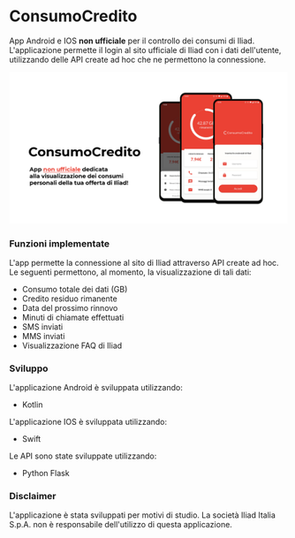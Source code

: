 # ConsumoCredito

App Android e IOS **non ufficiale** per il controllo dei consumi di Iliad.
L'applicazione permette il login al sito ufficiale di Iliad con i dati dell'utente, utilizzando delle API create ad hoc che ne permettono la connessione.

![Wallpaper](/images/wallpaper.png)

### Funzioni implementate
L'app permette la connessione al sito di Iliad attraverso API create ad hoc. Le seguenti permettono, al momento, la visualizzazione di tali dati: 

* Consumo totale dei dati (GB)
* Credito residuo rimanente
* Data del prossimo rinnovo
* Minuti di chiamate effettuati
* SMS inviati
* MMS inviati
* Visualizzazione FAQ di Iliad

### Sviluppo
L'applicazione Android è sviluppata utilizzando: 
* Kotlin

L'applicazione IOS è sviluppata utilizzando: 
* Swift

Le API sono state sviluppate utilizzando: 
* Python Flask

### Disclaimer
L'applicazione è stata sviluppati per motivi di studio. 
La società Iliad Italia S.p.A. non è responsabile dell'utilizzo di questa applicazione. 
